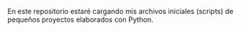 En este repositorio estaré cargando mis archivos iniciales (scripts) de pequeños proyectos elaborados con Python.
